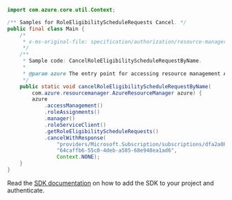 ```java
import com.azure.core.util.Context;

/** Samples for RoleEligibilityScheduleRequests Cancel. */
public final class Main {
    /*
     * x-ms-original-file: specification/authorization/resource-manager/Microsoft.Authorization/stable/2020-10-01/examples/CancelRoleEligibilityScheduleRequestByName.json
     */
    /**
     * Sample code: CancelRoleEligibilityScheduleRequestByName.
     *
     * @param azure The entry point for accessing resource management APIs in Azure.
     */
    public static void cancelRoleEligibilityScheduleRequestByName(
        com.azure.resourcemanager.AzureResourceManager azure) {
        azure
            .accessManagement()
            .roleAssignments()
            .manager()
            .roleServiceClient()
            .getRoleEligibilityScheduleRequests()
            .cancelWithResponse(
                "providers/Microsoft.Subscription/subscriptions/dfa2a084-766f-4003-8ae1-c4aeb893a99f",
                "64caffb6-55c0-4deb-a585-68e948ea1ad6",
                Context.NONE);
    }
}
```

Read the [SDK documentation](https://github.com/Azure/azure-sdk-for-java/blob/azure-resourcemanager_2.15.0/sdk/resourcemanager/azure-resourcemanager/README.md) on how to add the SDK to your project and authenticate.
